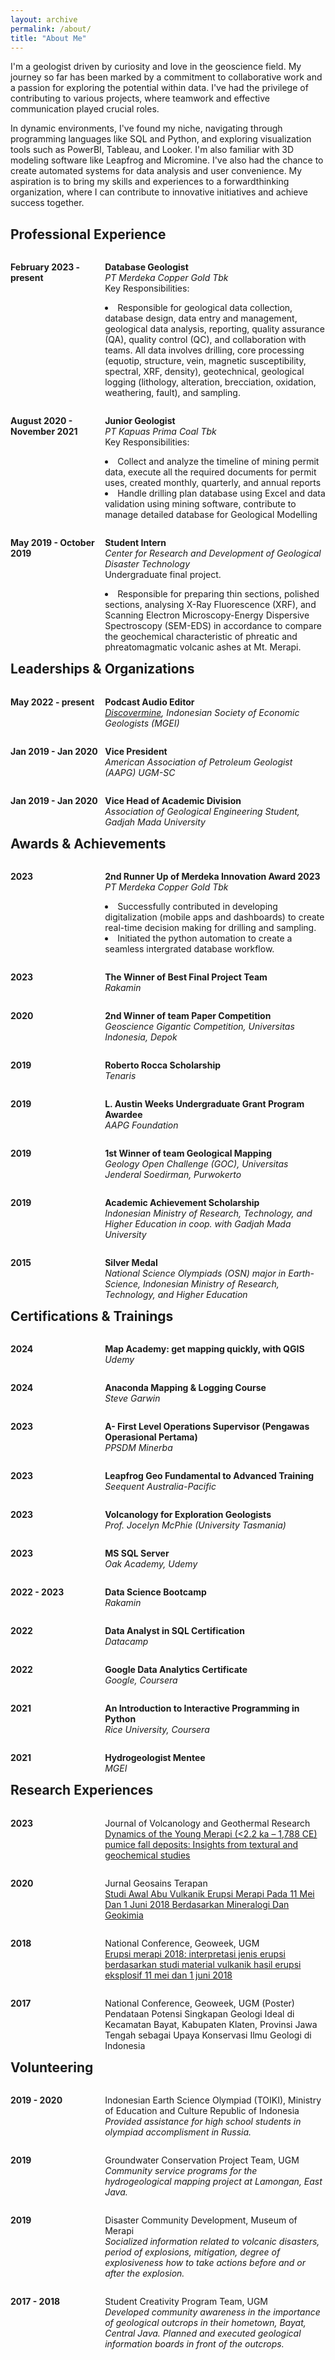 ```yaml
---
layout: archive
permalink: /about/
title: "About Me"
---
```


I'm a geologist driven by curiosity and love in the geoscience field. My journey so far has been marked by a commitment to collaborative work and a passion for exploring the potential within data. I've had the privilege of contributing to various projects, where teamwork and effective communication played crucial roles.

In dynamic environments, I've found my niche, navigating through programming languages like SQL and Python, and exploring visualization tools such as PowerBI, Tableau, and Looker. I'm also familiar with 3D modeling software like Leapfrog and Micromine. I've also had the chance to create automated systems for data analysis and user convenience. My aspiration is to bring my skills and experiences to a forwardthinking organization, where I can contribute to innovative initiatives and achieve success together.

## Professional Experience

<div style="display:block; width:100%">
  <div style="width:30%; float: left; display: inline-block;">
      <p><strong>February 2023 - present</strong></p></div>
  <div style="width:70%; float: left; display: inline-block;">
      <p>
      <strong>Database Geologist</strong> 
      <br><i>PT Merdeka Copper Gold Tbk</i> 
      <br>Key Responsibilities:
      <li>Responsible for geological data collection, database design, data entry and management, geological data analysis, reporting, quality assurance (QA), quality control (QC), and collaboration with teams. All data involves drilling, core processing (equotip, structure, vein, magnetic susceptibility, spectral, XRF, density), geotechnical, geological logging (lithology, alteration, brecciation, oxidation, weathering, fault), and sampling.</li></p>
      </div>
</div>


<div style="display:block; width:100%">
  <div style="width:30%; float: left; display: inline-block;">
      <p><strong>August 2020 - November 2021</strong></p></div>
  <div style="width:70%; float: left; display: inline-block;">
      <p><strong>Junior Geologist</strong> 
      <br><i>PT Kapuas Prima Coal Tbk</i> 
      <br>Key Responsibilities:
      <li>Collect and analyze the timeline of mining permit data, execute all the required documents for permit uses, created monthly, quarterly, and annual reports</li>
      <li>Handle drilling plan database using Excel and data validation using mining software, contribute to manage detailed database for Geological Modelling </li></p></div>
</div>

<div style="display:block; width:100%">
  <div style="width:30%; float: left; display: inline-block;">
      <p><strong>May 2019 - October 2019</strong></p></div>
  <div style="width:70%; float: left; display: inline-block;">
      <p><strong>Student Intern</strong> 
      <br><i>Center for Research and Development of Geological Disaster Technology</i> 
      <br>Undergraduate final project.
      <li>Responsible for preparing thin sections, polished sections, analysing X-Ray Fluorescence (XRF), and Scanning Electron Microscopy-Energy Dispersive Spectroscopy (SEM-EDS) in accordance to compare the geochemical characteristic of phreatic and phreatomagmatic volcanic ashes at Mt. Merapi.</li></p></div>
</div>


## Leaderships & Organizations
<div style="display:block; width:100%">
  <div style="width:30%; float: left; display: inline-block;">
      <p><strong>May 2022 - present</strong></p></div>
  <div style="width:70%; float: left; display: inline-block;">
      <p><strong>Podcast Audio Editor</strong> 
      <br><i><a href="https://open.spotify.com/show/1OUfGnPRCxqYlUPVjaQnoV?si=97fe26c655fa4ba0&nd=1">Discovermine</a>, Indonesian Society of Economic Geologists (MGEI)</i> </p></div>
</div>

<div style="display:block; width:100%">
  <div style="width:30%; float: left; display: inline-block;">
      <p><strong>Jan 2019 - Jan 2020</strong></p></div>
  <div style="width:70%; float: left; display: inline-block;">
      <p><strong>Vice President</strong> 
      <br><i>American Association of Petroleum Geologist (AAPG) UGM-SC</i> </p></div>
</div>

<div style="display:block; width:100%">
  <div style="width:30%; float: left; display: inline-block;">
      <p><strong>Jan 2019 - Jan 2020</strong></p></div>
  <div style="width:70%; float: left; display: inline-block;">
      <p><strong>Vice Head of Academic Division</strong> 
      <br><i> Association of Geological Engineering Student, Gadjah Mada University</i> </p></div>
</div>

## Awards & Achievements
<div style="display:block; width:100%">
  <div style="width:30%; float: left; display: inline-block;">
      <p><strong>2023</strong></p></div>
  <div style="width:70%; float: left; display: inline-block;">
      <p><strong>2nd Runner Up of Merdeka Innovation Award 2023</strong> 
      <br><i> PT Merdeka Copper Gold Tbk</i>
      <br><li>Successfully contributed in developing digitalization (mobile apps and dashboards) to create real-time decision making for drilling and sampling.</li>
      <li>Initiated the python automation to create a seamless intergrated database workflow.</li></p></div>
</div>

<div style="display:block; width:100%">
  <div style="width:30%; float: left; display: inline-block;">
      <p><strong>2023</strong></p></div>
  <div style="width:70%; float: left; display: inline-block;">
      <p><strong>The Winner of Best Final Project Team</strong> 
      <br><i>Rakamin</i> </p></div>
</div>

<div style="display:block; width:100%">
  <div style="width:30%; float: left; display: inline-block;">
      <p><strong>2020</strong></p></div>
  <div style="width:70%; float: left; display: inline-block;">
      <p><strong>2nd Winner of team Paper Competition</strong> 
      <br><i>Geoscience Gigantic Competition, Universitas Indonesia, Depok</i> </p></div>
</div>

<div style="display:block; width:100%">
  <div style="width:30%; float: left; display: inline-block;">
      <p><strong>2019</strong></p></div>
  <div style="width:70%; float: left; display: inline-block;">
      <p><strong>Roberto Rocca Scholarship</strong> 
      <br><i>Tenaris</i> </p></div>
</div>

<div style="display:block; width:100%">
  <div style="width:30%; float: left; display: inline-block;">
      <p><strong>2019</strong></p></div>
  <div style="width:70%; float: left; display: inline-block;">
      <p><strong>L. Austin Weeks Undergraduate Grant Program Awardee</strong> 
      <br><i>AAPG Foundation</i> </p></div>
</div>

<div style="display:block; width:100%">
  <div style="width:30%; float: left; display: inline-block;">
      <p><strong>2019</strong></p></div>
  <div style="width:70%; float: left; display: inline-block;">
      <p><strong>1st Winner of team Geological Mapping</strong> 
      <br><i>Geology Open Challenge (GOC), Universitas Jenderal Soedirman, Purwokerto</i> </p></div>
</div>

<div style="display:block; width:100%">
  <div style="width:30%; float: left; display: inline-block;">
      <p><strong>2019</strong></p></div>
  <div style="width:70%; float: left; display: inline-block;">
      <p><strong>Academic Achievement Scholarship</strong> 
      <br><i>Indonesian Ministry of Research, Technology, and Higher Education in coop. with Gadjah Mada University</i> </p></div>
</div>


<div style="display:block; width:100%">
  <div style="width:30%; float: left; display: inline-block;">
      <p><strong>2015</strong></p></div>
  <div style="width:70%; float: left; display: inline-block;">
      <p><strong>Silver Medal</strong> 
      <br><i>National Science Olympiads (OSN) major in Earth-Science, Indonesian Ministry of Research, Technology, and Higher Education</i> </p></div>
</div>

## Certifications & Trainings
<div style="display:block; width:100%">
  <div style="width:30%; float: left; display: inline-block;">
      <p><strong>2024</strong></p></div>
  <div style="width:70%; float: left; display: inline-block;">
      <p><strong>Map Academy: get mapping quickly, with QGIS</strong> 
      <br><i>Udemy</i> </p></div>
</div>

<div style="display:block; width:100%">
  <div style="width:30%; float: left; display: inline-block;">
      <p><strong>2024</strong></p></div>
  <div style="width:70%; float: left; display: inline-block;">
      <p><strong>Anaconda Mapping & Logging Course</strong> 
      <br><i>Steve Garwin</i> </p></div>
</div>

<div style="display:block; width:100%">
  <div style="width:30%; float: left; display: inline-block;">
      <p><strong>2023</strong></p></div>
  <div style="width:70%; float: left; display: inline-block;">
      <p><strong>A- First Level Operations Supervisor (Pengawas Operasional Pertama)</strong> 
      <br><i>PPSDM Minerba</i> </p></div>
</div>

<div style="display:block; width:100%">
  <div style="width:30%; float: left; display: inline-block;">
      <p><strong>2023</strong></p></div>
  <div style="width:70%; float: left; display: inline-block;">
      <p><strong>Leapfrog Geo Fundamental to Advanced Training</strong> 
      <br><i>Seequent Australia-Pacific</i> </p></div>
</div>

<div style="display:block; width:100%">
  <div style="width:30%; float: left; display: inline-block;">
      <p><strong>2023</strong></p></div>
  <div style="width:70%; float: left; display: inline-block;">
      <p><strong>Volcanology for Exploration Geologists</strong> 
      <br><i>Prof. Jocelyn McPhie (University Tasmania)</i> </p></div>
</div>

<div style="display:block; width:100%">
  <div style="width:30%; float: left; display: inline-block;">
      <p><strong>2023</strong></p></div>
  <div style="width:70%; float: left; display: inline-block;">
      <p><strong>MS SQL Server</strong> 
      <br><i>Oak Academy, Udemy</i> </p></div>
</div>

<div style="display:block; width:100%">
  <div style="width:30%; float: left; display: inline-block;">
      <p><strong>2022 - 2023</strong></p></div>
  <div style="width:70%; float: left; display: inline-block;">
      <p><strong>Data Science Bootcamp</strong> 
      <br><i>Rakamin</i> </p></div>
</div>

<div style="display:block; width:100%">
  <div style="width:30%; float: left; display: inline-block;">
      <p><strong>2022</strong></p></div>
  <div style="width:70%; float: left; display: inline-block;">
      <p><strong>Data Analyst in SQL Certification</strong> 
      <br><i>Datacamp</i> </p></div>
</div>

<div style="display:block; width:100%">
  <div style="width:30%; float: left; display: inline-block;">
      <p><strong>2022</strong></p></div>
  <div style="width:70%; float: left; display: inline-block;">
      <p><strong>Google Data Analytics Certificate</strong> 
      <br><i>Google, Coursera</i> </p></div>
</div>

<div style="display:block; width:100%">
  <div style="width:30%; float: left; display: inline-block;">
      <p><strong>2021</strong></p></div>
  <div style="width:70%; float: left; display: inline-block;">
      <p><strong>An Introduction to Interactive Programming in Python</strong> 
      <br><i>Rice University, Coursera</i> </p></div>
</div>

<div style="display:block; width:100%">
  <div style="width:30%; float: left; display: inline-block;">
      <p><strong>2021</strong></p></div>
  <div style="width:70%; float: left; display: inline-block;">
      <p><strong>Hydrogeologist Mentee</strong> 
      <br><i>MGEI</i> </p></div>
</div>

## Research Experiences
<div style="display:block; width:100%">
  <div style="width:30%; float: left; display: inline-block;">
      <p><strong>2023</strong></p></div>
  <div style="width:70%; float: left; display: inline-block;">
      <p>Journal of Volcanology and Geothermal Research
      <br><a href="https://doi.org/10.1016/j.jvolgeores.2023.107919">Dynamics of the Young Merapi (<2.2 ka – 1,788 CE) pumice fall deposits: Insights from textural and geochemical studies</a> </p></div>
</div>

<div style="display:block; width:100%">
  <div style="width:30%; float: left; display: inline-block;">
      <p><strong>2020</strong></p></div>
  <div style="width:70%; float: left; display: inline-block;">
      <p>Jurnal Geosains Terapan
      <br><a href="http://103.41.207.198/index.php/id/article/view/22">Studi Awal Abu Vulkanik Erupsi Merapi Pada 11 Mei Dan 1 Juni 2018 Berdasarkan Mineralogi Dan Geokimia</a></p></div>
</div>

<div style="display:block; width:100%">
  <div style="width:30%; float: left; display: inline-block;">
      <p><strong>2018</strong></p></div>
  <div style="width:70%; float: left; display: inline-block;">
      <p>National Conference, Geoweek, UGM 
      <br><a href="https://d1wqtxts1xzle7.cloudfront.net/106162105/OVK-3_ERUPSI_20MERAPI_202018_20INTERPRETASI_20JENIS_20ERUPSI_20BERDASARKAN_20STUDI_20MATERIAL_20VULKANIK_20HASIL_20ERUPSI_20EKSPLOSIF_20-libre.pdf?1696320697=&response-content-disposition=inline%3B+filename%3DErupsi_Merapi_2018_Interpretasi_Jenis_Er.pdf&Expires=1712974976&Signature=G8ibpD2m4lOzgaMf4Obpo2DruXA3xN1jZCXckwhv47DoB0fltF-wxiLdH-lPtrDXjCcIl1bUaS2f2uProWhFX2WenfL2ldwcxUKqpgp-QhKVLpOCReItLnyH7-8zSi4YSRrCufDMhrkAm2N7RgXf0Hb9QfZH8ris1s2b1UcFXoFDU3WT3-I1hwzuswUKSh~~RM~XfO1SD6MBpEEYJnrnuHl60CxojevwWCPbfM3cxx8JHwYLwAMlapNsFR8vC7k7IUWHhXYXZSFnzKKEbJJsziRbitW7uWAq2j1y8t~DyOs1DS4a55TS1B1Ljgwt7HJ25yV2zJlUfcJSwbSeWb8MkQ__&Key-Pair-Id=APKAJLOHF5GGSLRBV4ZA">Erupsi merapi 2018: interpretasi jenis erupsi berdasarkan studi material vulkanik hasil erupsi eksplosif 11 mei dan 1 juni 2018</a></p></div>
</div>

<div style="display:block; width:100%">
  <div style="width:30%; float: left; display: inline-block;">
      <p><strong>2017</strong></p></div>
  <div style="width:70%; float: left; display: inline-block;">
      <p>National Conference, Geoweek, UGM (Poster) 
      <br>Pendataan Potensi Singkapan Geologi Ideal di Kecamatan Bayat, Kabupaten Klaten, Provinsi Jawa Tengah sebagai Upaya Konservasi Ilmu Geologi di Indonesia</p></div>
</div>

## Volunteering
<div style="display:block; width:100%">
  <div style="width:30%; float: left; display: inline-block;">
      <p><strong>2019 - 2020</strong></p></div>
  <div style="width:70%; float: left; display: inline-block;">
      <p>Indonesian Earth Science Olympiad (TOIKI), Ministry of Education and Culture Republic of Indonesia
      <br><i>Provided assistance for high school students in olympiad accomplisment in Russia.</i></p></div>
</div>

<div style="display:block; width:100%">
  <div style="width:30%; float: left; display: inline-block;">
      <p><strong>2019</strong></p></div>
  <div style="width:70%; float: left; display: inline-block;">
      <p>Groundwater Conservation Project Team, UGM
      <br><i>Community service programs for the hydrogeological mapping project at Lamongan, East Java.</i></p></div>
</div>

<div style="display:block; width:100%">
  <div style="width:30%; float: left; display: inline-block;">
      <p><strong>2019</strong></p></div>
  <div style="width:70%; float: left; display: inline-block;">
      <p>Disaster Community Development, Museum of Merapi
      <br><i>Socialized information related to volcanic disasters, period of explosions, mitigation, degree of explosiveness how to take actions before and or after the explosion.</i></p></div>
</div>

<div style="display:block; width:100%">
  <div style="width:30%; float: left; display: inline-block;">
      <p><strong>2017 - 2018</strong></p></div>
  <div style="width:70%; float: left; display: inline-block;">
      <p>Student Creativity Program Team, UGM
      <br><i>Developed community awareness in the importance of geological outcrops in their hometown, Bayat, Central Java. Planned and executed geological information boards in front of the outcrops.</i></p></div>
</div>

